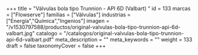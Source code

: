 +++
title = "Válvulas bola tipo Trunnion - API 6D (Valbart) "
id = 133
marcas = ["Flowserve"]
familias = ["Válvulas"]
industrias = ["Energía","Química","Ingenios"]
imagen = "/v1530797588/productos/original-valvulas-bola-tipo-trunnion-api-6d-valbart.jpg"
catalogo = "/catalogos/original-valvulas-bola-tipo-trunnion-api-6d-valbart.pdf"
meta_description = ""
meta_keywords = ""
weight = 133
draft = false
taxonomyCover = false
+++
